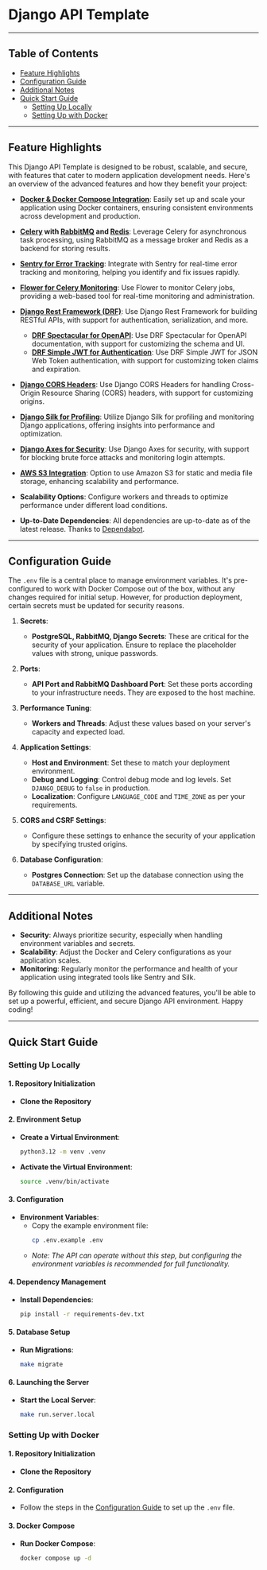 # Django API Template

---

## Table of Contents
- [Feature Highlights](#feature-highlights)
- [Configuration Guide](#configuration-guide)
- [Additional Notes](#additional-notes)
- [Quick Start Guide](#quick-start-guide)
   - [Setting Up Locally](#setting-up-locally)
   - [Setting Up with Docker](#setting-up-with-docker)

---

## Feature Highlights

This Django API Template is designed to be robust, scalable, and secure, with features that cater to modern application development needs. Here's an overview of the advanced features and how they benefit your project:

- **[Docker & Docker Compose Integration](https://docs.docker.com/compose/)**: Easily set up and scale your application using Docker containers, ensuring consistent environments across development and production.

- **[Celery](https://docs.celeryq.dev/en/stable/django/first-steps-with-django.html) with [RabbitMQ](https://rabbitmq.com/) and [Redis](https://redis.io/)**: Leverage Celery for asynchronous task processing, using RabbitMQ as a message broker and Redis as a backend for storing results.

- **[Sentry for Error Tracking](https://sentry.io/)**: Integrate with Sentry for real-time error tracking and monitoring, helping you identify and fix issues rapidly.

- **[Flower for Celery Monitoring](https://flower.readthedocs.io/)**: Use Flower to monitor Celery jobs, providing a web-based tool for real-time monitoring and administration.

- **[Django Rest Framework (DRF)](https://www.django-rest-framework.org/)**: Use Django Rest Framework for building RESTful APIs, with support for authentication, serialization, and more.
   - **[DRF Spectacular for OpenAPI](https://drf-spectacular.readthedocs.io/)**: Use DRF Spectacular for OpenAPI documentation, with support for customizing the schema and UI.
   - **[DRF Simple JWT for Authentication](https://django-rest-framework-simplejwt.readthedocs.io/)**: Use DRF Simple JWT for JSON Web Token authentication, with support for customizing token claims and expiration.

- **[Django CORS Headers](https://pypi.org/project/django-cors-headers/)**: Use Django CORS Headers for handling Cross-Origin Resource Sharing (CORS) headers, with support for customizing origins.

- **[Django Silk for Profiling](https://pypi.org/project/django-silk/)**: Utilize Django Silk for profiling and monitoring Django applications, offering insights into performance and optimization.

- **[Django Axes for Security](https://django-axes.readthedocs.io/)**: Use Django Axes for security, with support for blocking brute force attacks and monitoring login attempts.

- **[AWS S3 Integration](https://django-storages.readthedocs.io/en/latest/backends/amazon-S3.html)**: Option to use Amazon S3 for static and media file storage, enhancing scalability and performance.

- **Scalability Options**: Configure workers and threads to optimize performance under different load conditions.

- **Up-to-Date Dependencies**: All dependencies are up-to-date as of the latest release. Thanks to [Dependabot](https://dependabot.com/).

---

## Configuration Guide

The `.env` file is a central place to manage environment variables. It's pre-configured to work with Docker Compose out of the box, without any changes required for initial setup. However, for production deployment, certain secrets must be updated for security reasons.

1. **Secrets**:
   - **PostgreSQL, RabbitMQ, Django Secrets**: These are critical for the security of your application. Ensure to replace the placeholder values with strong, unique passwords.

2. **Ports**:
   - **API Port and RabbitMQ Dashboard Port**: Set these ports according to your infrastructure needs. They are exposed to the host machine.

3. **Performance Tuning**:
   - **Workers and Threads**: Adjust these values based on your server's capacity and expected load.

4. **Application Settings**:
   - **Host and Environment**: Set these to match your deployment environment.
   - **Debug and Logging**: Control debug mode and log levels. Set `DJANGO_DEBUG` to `false` in production.
   - **Localization**: Configure `LANGUAGE_CODE` and `TIME_ZONE` as per your requirements.

5. **CORS and CSRF Settings**:
   - Configure these settings to enhance the security of your application by specifying trusted origins.

6. **Database Configuration**:
   - **Postgres Connection**: Set up the database connection using the `DATABASE_URL` variable.

---

## Additional Notes
- **Security**: Always prioritize security, especially when handling environment variables and secrets.
- **Scalability**: Adjust the Docker and Celery configurations as your application scales.
- **Monitoring**: Regularly monitor the performance and health of your application using integrated tools like Sentry and Silk.

By following this guide and utilizing the advanced features, you'll be able to set up a powerful, efficient, and secure Django API environment. Happy coding!

---

## Quick Start Guide

### Setting Up Locally

#### 1. Repository Initialization
   - **Clone the Repository**

#### 2. Environment Setup
   - **Create a Virtual Environment**:
     ```bash
     python3.12 -m venv .venv
     ```
   - **Activate the Virtual Environment**:
     ```bash
     source .venv/bin/activate
     ```

#### 3. Configuration
   - **Environment Variables**:
     - Copy the example environment file:
       ```bash
       cp .env.example .env
       ```
     - _Note: The API can operate without this step, but configuring the environment variables is recommended for full functionality._

#### 4. Dependency Management
   - **Install Dependencies**:
     ```bash
     pip install -r requirements-dev.txt
     ```

#### 5. Database Setup
   - **Run Migrations**:
     ```bash
     make migrate
     ```

#### 6. Launching the Server
   - **Start the Local Server**:
     ```bash
     make run.server.local
     ```

### Setting Up with Docker

#### 1. Repository Initialization
   - **Clone the Repository**

#### 2. Configuration
   - Follow the steps in the [Configuration Guide](#configuration-guide) to set up the `.env` file.

#### 3. Docker Compose
   - **Run Docker Compose**:
     ```bash
     docker compose up -d
     ```
